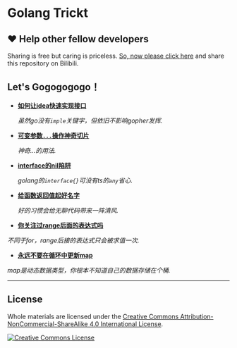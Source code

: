 # Golang Trickt

## ❤️ Help other fellow developers

Sharing is free but caring is priceless. [So, now please click here](https://www.bilibili.com/video/BV19e4y1A7DD/) and share this repository on Bilibili.

## Let's Gogogogogo！

* **[如何让idea快速实现接口](https://www.bilibili.com/video/BV19e4y1A7DD)**

  _虽然go没有`imple`关键字，但依旧不影响gopher发挥._
* **[可变参数`...`操作神奇切片](https://www.bilibili.com/video/BV1CA41167dM)**

  _神奇...的用法._
* **[interface的nil陷阱](https://www.bilibili.com/video/BV1uT41197i4)**

  _golang的`interface{}`可没有ts的`any`省心._
* **[给函数返回值起好名字](https://www.bilibili.com/video/BV1dT411D7vy)**

  _好的习惯会给无聊代码带来一阵清风._

* **[你关注过range后面的表达式吗](https://www.bilibili.com/video/BV15Y411i7oz/)**

 _不同于for，range后接的表达式只会被求值一次._

 * **[永远不要在循环中更新map](https://www.bilibili.com/video/BV15Y411i7oz)**

 _map是动态数据类型，你根本不知道自己的数据存储在个桶._


---

## License

Whole materials are licensed under the <a rel="license" href="https://creativecommons.org/licenses/by-nc-sa/4.0/">Creative Commons Attribution-NonCommercial-ShareAlike 4.0 International License</a>.<br/>

<a rel="license" href="https://creativecommons.org/licenses/by-nc-sa/4.0/"><img alt="Creative Commons License" style="border-width:0" src="https://i.creativecommons.org/l/by-nc-sa/4.0/88x31.png"/></a>
